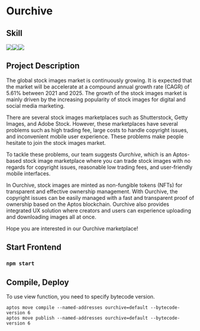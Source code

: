 # Ourchive

## Skill
<div style="display:flex;">
  <img src="https://img.shields.io/badge/React-61DAFB?style=flat&logo=React&logoColor=white"/>
    <img src="https://img.shields.io/badge/TypeScript-3178C6?style=flat&logo=TypeScript&logoColor=white"/>
 <img src="https://img.shields.io/badge/StyledComponents-DB7093?style=flat&logo=StyledComponents&logoColor=white"/>
</div>

## Project Description

The global stock images market is continuously growing. It is expected that the market will be accelerate at a compound annual growth rate (CAGR) of 5.61% between 2021 and 2025. The growth of the stock images market is mainly driven by the increasing popularity of stock images for digital and social media marketing.

There are several stock images marketplaces such as Shutterstock, Getty Images, and Adobe Stock. However, these marketplaces have several problems such as high trading fee, large costs to handle copyright issues, and inconvenient mobile user experience. These problems make people hesitate to join the stock images market.

To tackle these problems, our team suggests *Ourchive*, which is an Aptos-based stock image marketplace where you can trade stock images with no regards for copyright issues, reasonable low trading fees, and user-friendly mobile interfaces.

In Ourchive, stock images are minted as non-fungible tokens (NFTs) for transparent and effective ownership management. With Ourchive, the copyright issues can be easily managed with a fast and transparent proof of ownership based on the Aptos blockchain. Ourchive also provides integrated UX solution where creators and users can experience uploading and downloading images all at once.

Hope you are interested in our Ourchive marketplace!

## Start Frontend

### `npm start`



## Compile, Deploy

To use view function, you need to specify bytecode version.

```
aptos move compile --named-addresses ourchive=default --bytecode-version 6
aptos move publish --named-addresses ourchive=default --bytecode-version 6
```
